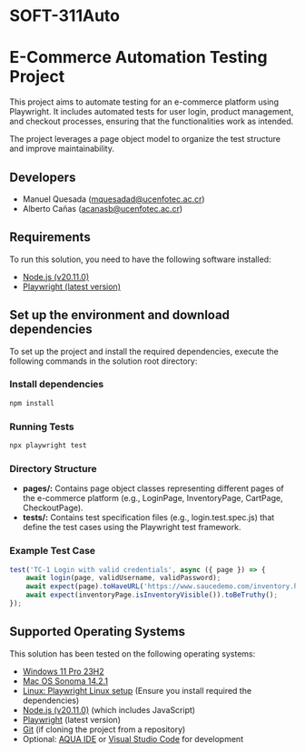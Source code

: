 # SOFT-311Auto

# E-Commerce Automation Testing Project

This project aims to automate testing for an e-commerce platform using Playwright. It includes automated tests for user login, product management, and checkout processes, ensuring that the functionalities work as intended. 

The project leverages a page object model to organize the test structure and improve maintainability.

## Developers
- Manuel Quesada (mquesadad@ucenfotec.ac.cr)
- Alberto Cañas (acanasb@ucenfotec.ac.cr)

## Requirements
To run this solution, you need to have the following software installed:

- [Node.js (v20.11.0)](https://nodejs.org/en/)
- [Playwright (latest version)](https://playwright.dev/)

## Set up the environment and download dependencies
To set up the project and install the required dependencies, execute the following commands in the solution root directory:

### Install dependencies
```bash
npm install
```

### Running Tests
```bash
npx playwright test
```

### Directory Structure
- **pages/:** Contains page object classes representing different pages of the e-commerce platform (e.g., LoginPage, InventoryPage, CartPage, CheckoutPage).
- **tests/:** Contains test specification files (e.g., login.test.spec.js) that define the test cases using the Playwright test framework.

### Example Test Case
```javascript
test('TC-1 Login with valid credentials', async ({ page }) => {
    await login(page, validUsername, validPassword);
    await expect(page).toHaveURL('https://www.saucedemo.com/inventory.html');
    await expect(inventoryPage.isInventoryVisible()).toBeTruthy();
});
```
## Supported Operating Systems
This solution has been tested on the following operating systems:
- [Windows 11 Pro 23H2](https://www.microsoft.com/en-us/software-download/windows11)
- [Mac OS Sonoma 14.2.1](https://www.apple.com/macos/sonoma/)
- [Linux: Playwright Linux setup](https://playwright.dev/docs/intro#system-requirements) (Ensure you install required the dependencies)
- [Node.js (v20.11.0)](https://nodejs.org/en/) (which includes JavaScript)
- [Playwright](https://playwright.dev/) (latest version)
- [Git](https://git-scm.com/) (if cloning the project from a repository)
- Optional: [AQUA IDE](https://www.aquacloud.io/) or [Visual Studio Code](https://code.visualstudio.com/) for development